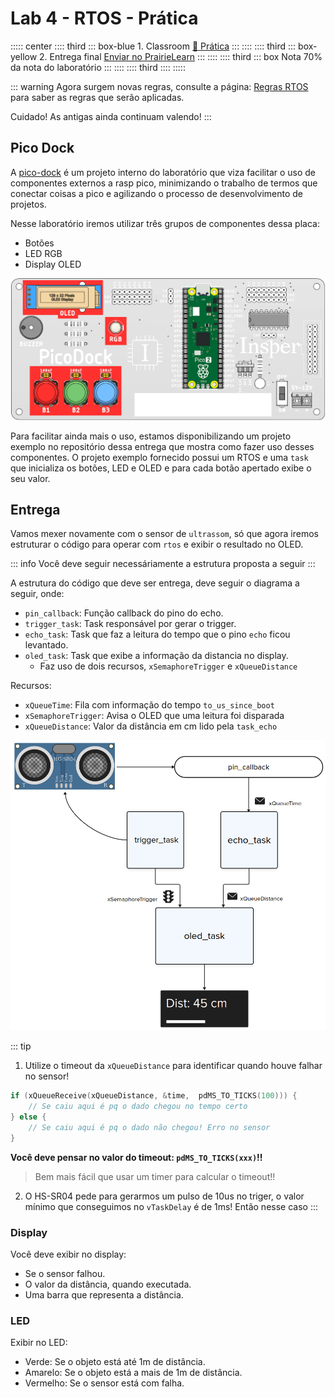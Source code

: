 # Lab 4 - RTOS - Prática <Badge type="tip" text="70% da nota do lab" />

::::: center
:::: third 
::: box-blue 1. Classroom
[:memo: Prática](https://classroom.github.com/a/cye3AyRV)
:::
::::
:::: third
::: box-yellow 2. Entrega final
[Enviar no PrairieLearn](https://us.prairielearn.com/pl/course_instance/188020)
:::
::::
:::: third
::: box Nota
70% da nota do laboratório
:::
::::
:::: third
::::
:::::

::: warning
Agora surgem novas regras, consulte a página: [Regras RTOS](/guide/qualidade-rtos) para saber as regras que serão aplicadas.

Cuidado! As antigas ainda continuam valendo!
:::

## Pico Dock

A [pico-dock](/guides/picodock-index) é um projeto interno do laboratório que viza facilitar o uso de componentes externos a rasp pico, minimizando o trabalho de termos que conectar coisas a pico e agilizando o processo de desenvolvimento de projetos.

Nesse laboratório iremos utilizar três grupos de componentes dessa placa:

- Botões
- LED RGB
- Display OLED

![](imgs/pico-dock-rtos.png)

Para facilitar ainda mais o uso, estamos disponibilizando um projeto exemplo no repositório dessa entrega que mostra como fazer uso desses componentes. O projeto exemplo fornecido possui um RTOS e uma `task` que inicializa os botões, LED e OLED e para cada botão apertado exibe o seu valor.

## Entrega

Vamos mexer novamente com o sensor de `ultrassom`, só que agora iremos estruturar o código para operar com `rtos` e exibir o resultado no OLED. 

::: info
Você deve seguir necessáriamente a estrutura proposta a seguir
:::

A estrutura do código que deve ser entrega, deve seguir o diagrama a seguir, onde:

- `pin_callback`: Função callback do pino do echo.
- `trigger_task`: Task responsável por gerar o trigger.
- `echo_task`: Task que faz a leitura do tempo que o pino `echo` ficou levantado.
- `oled_task`: Task que exibe a informação da distancia no display.
    - Faz uso de dois recursos, `xSemaphoreTrigger` e `xQueueDistance`

Recursos:
    
- `xQueueTime`: Fila com informação do tempo `to_us_since_boot`
- `xSemaphoreTrigger`: Avisa o OLED que uma leitura foi disparada
- `xQueueDistance`: Valor da distância em cm lido pela `task_echo`

![](imgs/lab-rtos-pra.png)

::: tip
1. Utilize o timeout da `xQueueDistance` para identificar quando houve falhar no sensor!

```c
if (xQueueReceive(xQueueDistance, &time,  pdMS_TO_TICKS(100))) {
    // Se caiu aqui é pq o dado chegou no tempo certo
} else {
    // Se caiu aqui é pq o dado não chegou! Erro no sensor
}
```

**Você deve pensar no valor do timeout: `pdMS_TO_TICKS(xxx)`!!**

> Bem mais fácil que usar um timer para calcular o timeout!!

2. O HS-SR04 pede para gerarmos um pulso de 10us no triger, o valor mínimo que conseguimos no `vTaskDelay` é de 1ms! Então nesse caso 
:::

### Display

Você deve exibir no display:

- Se o sensor falhou.
- O valor da distância, quando executada.
- Uma barra que representa a distância.

### LED

Exibir no LED: 

- Verde: Se o objeto está até 1m de distância.
- Amarelo: Se o objeto está a mais de 1m de distância.
- Vermelho: Se o sensor está com falha.
